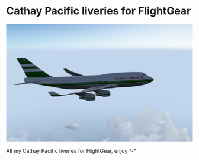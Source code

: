 Cathay Pacific liveries for FlightGear
================================================

![Screenshot](https://github.com/Hornet979/Cathay-Pacific-liveries/blob/master/HOP.png)

All my Cathay Pacific liveries for FlightGear, enjoy ^-^

